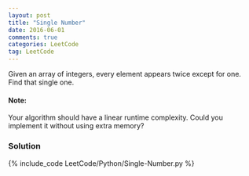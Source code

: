 ```yaml
---
layout: post
title: "Single Number"
date: 2016-06-01
comments: true
categories: LeetCode
tag: LeetCode
---
```




Given an array of integers, every element appears twice except for one. Find that single one.

#### Note:
Your algorithm should have a linear runtime complexity. Could you implement it without using extra memory?

<!--more-->
### Solution

{% include_code LeetCode/Python/Single-Number.py %}
